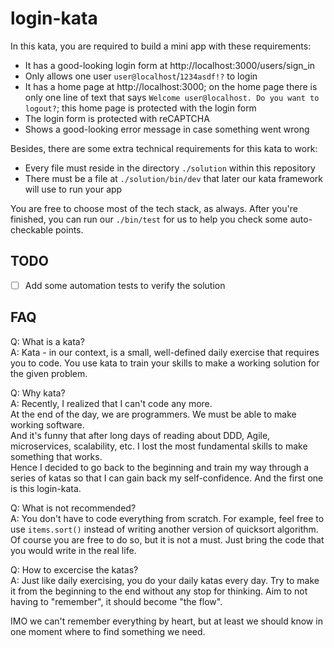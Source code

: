 # login-kata

In this kata, you are required to build a mini app with these requirements:
- It has a good-looking login form at http://localhost:3000/users/sign_in
- Only allows one user `user@localhost`/`1234asdf!?` to login
- It has a home page at http://localhost:3000; on the home page there is only one line of text that says `Welcome user@localhost. Do you want to logout?`; this home page is protected with the login form
- The login form is protected with reCAPTCHA
- Shows a good-looking error message in case something went wrong

Besides, there are some extra technical requirements for this kata to work:
- Every file must reside in the directory `./solution` within this repository
- There must be a file at `./solution/bin/dev` that later our kata framework will use to run your app

You are free to choose most of the tech stack, as always. After you're finished, you can run our `./bin/test` for us to help you check some auto-checkable points.

## TODO

- [ ] Add some automation tests to verify the solution

## FAQ

Q: What is a kata?<br />
A: Kata - in our context, is a small, well-defined daily exercise that requires you to code. You use kata to train your skills to make a working solution for the given problem.

Q: Why kata?<br />
A: Recently, I realized that I can't code any more.<br />
At the end of the day, we are programmers. We must be able to make working software.<br />
And it's funny that after long days of reading about DDD, Agile, microservices, scalability, etc. I lost the most fundamental skills to make something that works.<br />
Hence I decided to go back to the beginning and train my way through a series of katas so that I can gain back my self-confidence. And the first one is this login-kata.

Q: What is not recommended?<br />
A: You don't have to code everything from scratch. For example, feel free to use `items.sort()` instead of writing another version of quicksort algorithm. Of course you are free to do so, but it is not a must. Just bring the code that you would write in the real life.

Q: How to excercise the katas?<br />
A: Just like daily exercising, you do your daily katas every day. Try to make it from the beginning to the end without any stop for thinking. Aim to not having to "remember", it should become "the flow".

IMO we can't remember everything by heart, but at least we should know in one moment where to find something we need.